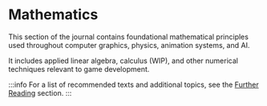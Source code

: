 # Mathematics

This section of the journal contains foundational mathematical principles used throughout computer graphics, physics, animation systems, and AI.

It includes applied linear algebra, calculus (WIP), and other numerical techniques relevant to game development.

:::info
For a list of recommended texts and additional topics, see the [Further Reading](/mathematics/further-reading) section.
:::